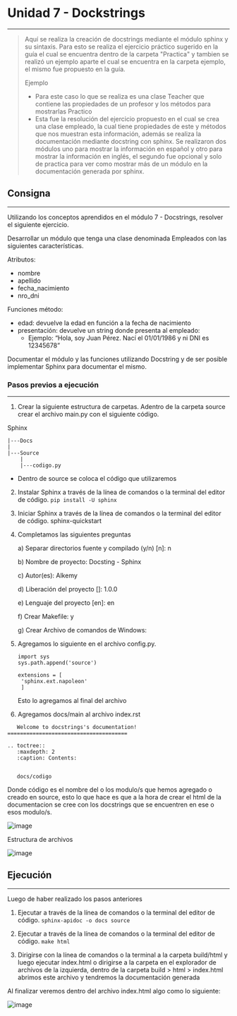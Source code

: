 # Unidad 7 - Dockstrings
----
>Aquí se realiza la creación de docstrings mediante el módulo sphinx y su sintaxis.
>Para esto se realiza el ejercicio práctico sugerido en la guía el cual se encuentra dentro de la carpeta "Practica" y tambien se realizó un ejemplo aparte el cual se encuentra en la carpeta ejemplo, el mismo fue propuesto en la guía.
>
>Ejemplo
>* Para este caso lo que se realiza es una clase Teacher que contiene las propiedades de un profesor y los métodos para mostrarlas
>Practico
>* Esta fue la resolución del ejercicio propuesto en el cual se crea una clase empleado, la cual tiene propiedades de este y métodos que nos muestran esta información, además se realiza la documentación mediante docstring con sphinx. Se realizaron dos módulos uno para mostrar la información en español y otro para mostrar la información en inglés, el segundo fue opcional y solo de practica para ver como mostrar más de un módulo en la documentación generada por sphinx.

## Consigna
----
Utilizando los conceptos aprendidos en el módulo 7 - Docstrings,
resolver el siguiente ejercicio.

Desarrollar un módulo que tenga una clase denominada Empleados
con las siguientes características.

Atributos:
* nombre
* apellido
* fecha_nacimiento
* nro_dni

Funciones método:
* edad: devuelve la edad en función a la fecha de nacimiento
* presentación: devuelve un string donde presenta al empleado:
    * Ejemplo: “Hola, soy Juan Pérez. Nací el 01/01/1986 y ni DNI
es 12345678”

Documentar el módulo y las funciones utilizando Docstring y de ser
posible implementar Sphinx para documentar el mismo.

### Pasos previos a ejecución
----
1. Crear la siguiente estructura de carpetas. Adentro de la carpeta
source crear el archivo main.py con el siguiente código.

Sphinx

~~~
|---Docs
|
|---Source    
    |
    |---codigo.py
~~~

* Dentro de source se coloca el código que utilizaremos

2. Instalar Sphinx a través de la línea de comandos o la terminal del
editor de código. <code>pip install -U sphinx</code>

3. Iniciar Sphinx a través de la línea de comandos o la terminal del
editor de código. sphinx-quickstart

4. Completamos las siguientes preguntas

    a) Separar directorios fuente y compilado (y/n) [n]: n

    b) Nombre de proyecto: Docsting - Sphinx

    c) Autor(es): Alkemy

    d) Liberación del proyecto []: 1.0.0

    e) Lenguaje del proyecto [en]: en
    
    f) Crear Makefile: y
    
    g) Crear Archivo de comandos de Windows:

5. Agregamos lo siguiente en el archivo config.py.
   
   ~~~
   import sys
   sys.path.append('source')

   extensions = [
    'sphinx.ext.napoleon'
    ]
   ~~~

   Esto lo agregamos al final del archivo

6. Agregamos docs/main al archivo index.rst
   
~~~
   Welcome to docstrings's documentation!
======================================

.. toctree::
   :maxdepth: 2
   :caption: Contents:

      
   docs/codigo
~~~

Donde código es el nombre del o los modulo/s que hemos agregado o creado en source, esto lo que hace es que a la hora de crear el html de la documentacion se cree con los docstrings que se encuentren en ese o esos modulo/s.

![image](https://user-images.githubusercontent.com/76167482/201475356-a00bff4e-ee0a-4985-b7fb-1817fee2b76d.png)

Estructura de archivos

![image](https://user-images.githubusercontent.com/76167482/201475368-485eac3f-ba4f-4c0e-8d21-453ff7e5602c.png)

## Ejecución
----
Luego de haber realizado los pasos anteriores

1. Ejecutar a través de la línea de comandos o la terminal del editor
de código. <code>sphinx-apidoc -o docs source</code>

2. Ejecutar a través de la línea de comandos o la terminal del editor
de código. <code>make html</code>

3. Dirigirse con la línea de comandos o la terminal a la carpeta
build/html y luego ejecutar index.html o dirigirse a la carpeta en el explorador de 
archivos de la izquierda, dentro de la carpeta build > html > index.html abrimos este archivo y tendremos la documentación generada

Al finalizar veremos dentro del archivo index.html algo como lo siguiente:

![image](https://user-images.githubusercontent.com/76167482/201475405-b5de4bd9-44aa-4f48-82b9-c2629d2f8c53.png)
